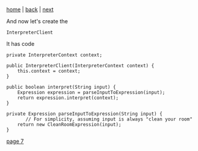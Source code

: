 [home](./page01.md) | [back](./page05.md) | [next](./page07.md)

And now let's create the
```
InterpreterClient
```
It has code
```
private InterpreterContext context;

public InterpreterClient(InterpreterContext context) {
    this.context = context;
}

public boolean interpret(String input) {
    Expression expression = parseInputToExpression(input);
    return expression.interpret(context);
}

private Expression parseInputToExpression(String input) {
       // For simplicity, assuming input is always "clean your room"
    return new CleanRoomExpression(input);
}
```

[page 7](./page07.md)
